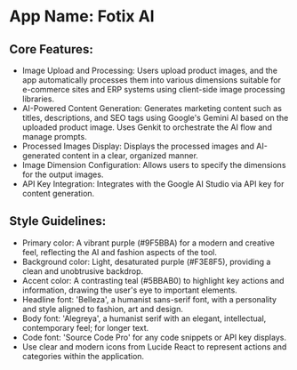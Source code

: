 # **App Name**: Fotix AI

## Core Features:

- Image Upload and Processing: Users upload product images, and the app automatically processes them into various dimensions suitable for e-commerce sites and ERP systems using client-side image processing libraries.
- AI-Powered Content Generation: Generates marketing content such as titles, descriptions, and SEO tags using Google's Gemini AI based on the uploaded product image. Uses Genkit to orchestrate the AI flow and manage prompts.
- Processed Images Display: Displays the processed images and AI-generated content in a clear, organized manner.
- Image Dimension Configuration: Allows users to specify the dimensions for the output images.
- API Key Integration: Integrates with the Google AI Studio via API key for content generation.

## Style Guidelines:

- Primary color: A vibrant purple (#9F5BBA) for a modern and creative feel, reflecting the AI and fashion aspects of the tool.
- Background color: Light, desaturated purple (#F3E8F5), providing a clean and unobtrusive backdrop.
- Accent color: A contrasting teal (#5BBAB0) to highlight key actions and information, drawing the user's eye to important elements.
- Headline font: 'Belleza', a humanist sans-serif font, with a personality and style aligned to fashion, art and design.
- Body font: 'Alegreya', a humanist serif with an elegant, intellectual, contemporary feel; for longer text.
- Code font: 'Source Code Pro' for any code snippets or API key displays.
- Use clear and modern icons from Lucide React to represent actions and categories within the application.